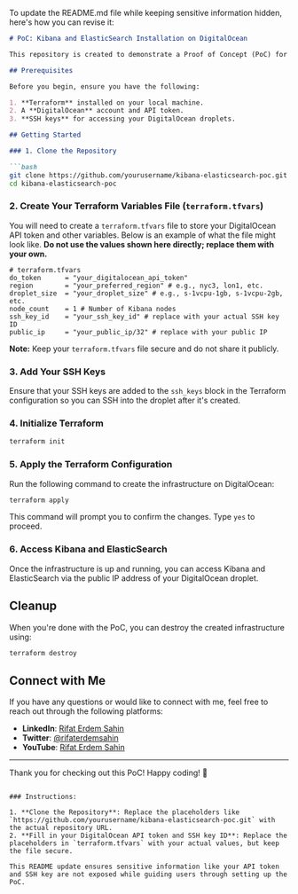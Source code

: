 To update the README.md file while keeping sensitive information hidden, here's how you can revise it:

```markdown
# PoC: Kibana and ElasticSearch Installation on DigitalOcean

This repository is created to demonstrate a Proof of Concept (PoC) for installing Kibana and ElasticSearch on a DigitalOcean droplet. The setup is automated using Terraform, and the necessary steps to complete this PoC are outlined below.

## Prerequisites

Before you begin, ensure you have the following:

1. **Terraform** installed on your local machine.
2. A **DigitalOcean** account and API token.
3. **SSH keys** for accessing your DigitalOcean droplets.

## Getting Started

### 1. Clone the Repository

```bash
git clone https://github.com/yourusername/kibana-elasticsearch-poc.git
cd kibana-elasticsearch-poc
```

### 2. Create Your Terraform Variables File (`terraform.tfvars`)

You will need to create a `terraform.tfvars` file to store your DigitalOcean API token and other variables. Below is an example of what the file might look like. **Do not use the values shown here directly; replace them with your own.**

```hcl
# terraform.tfvars
do_token      = "your_digitalocean_api_token"
region        = "your_preferred_region" # e.g., nyc3, lon1, etc.
droplet_size  = "your_droplet_size" # e.g., s-1vcpu-1gb, s-1vcpu-2gb, etc.
node_count    = 1 # Number of Kibana nodes
ssh_key_id    = "your_ssh_key_id" # replace with your actual SSH key ID
public_ip     = "your_public_ip/32" # replace with your public IP
```

**Note:** Keep your `terraform.tfvars` file secure and do not share it publicly.

### 3. Add Your SSH Keys

Ensure that your SSH keys are added to the `ssh_keys` block in the Terraform configuration so you can SSH into the droplet after it's created.

### 4. Initialize Terraform

```bash
terraform init
```

### 5. Apply the Terraform Configuration

Run the following command to create the infrastructure on DigitalOcean:

```bash
terraform apply
```

This command will prompt you to confirm the changes. Type `yes` to proceed.

### 6. Access Kibana and ElasticSearch

Once the infrastructure is up and running, you can access Kibana and ElasticSearch via the public IP address of your DigitalOcean droplet.

## Cleanup

When you're done with the PoC, you can destroy the created infrastructure using:

```bash
terraform destroy
```

## Connect with Me

If you have any questions or would like to connect with me, feel free to reach out through the following platforms:

- **LinkedIn**: [Rifat Erdem Sahin](https://www.linkedin.com/in/rifaterdemsahin/)
- **Twitter**: [@rifaterdemsahin](https://x.com/rifaterdemsahin)
- **YouTube**: [Rifat Erdem Sahin](https://www.youtube.com/@RifatErdemSahin)

---

Thank you for checking out this PoC! Happy coding! 🚀
```

### Instructions:

1. **Clone the Repository**: Replace the placeholders like `https://github.com/yourusername/kibana-elasticsearch-poc.git` with the actual repository URL.
2. **Fill in your DigitalOcean API token and SSH key ID**: Replace the placeholders in `terraform.tfvars` with your actual values, but keep the file secure.

This README update ensures sensitive information like your API token and SSH key are not exposed while guiding users through setting up the PoC.
